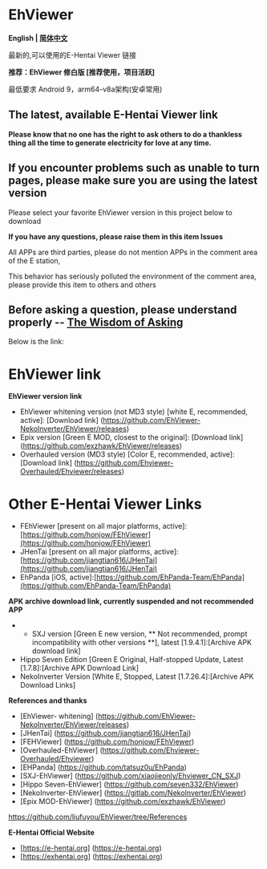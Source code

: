 # EhViewer

**English | [简体中文](https://github.com/liufuyou/EhViewer/blob/main/README-ZH.md)**

最新的,可以使用的E-Hentai Viewer 链接

**推荐：EhViewer 修白版 [推荐使用，项目活跃]**

最低要求 Android 9，arm64-v8a架构(安卓常用)


## The latest, available E-Hentai Viewer link

**Please know that no one has the right to ask others to do a thankless thing all the time to generate electricity for love at any time.**

## If you encounter problems such as unable to turn pages, please make sure you are using the latest version
Please select your favorite EhViewer version in this project below to download

**If you have any questions, please raise them in this item Issues**

All APPs are third parties, please do not mention APPs in the comment area of the E station,

This behavior has seriously polluted the environment of the comment area, please provide this item to others and others
## Before asking a question, please understand properly -- [The Wisdom of Asking](http://www.catb.org/~esr/faqs/smart-questions.html)

Below is the link:
# EhViewer link

**EhViewer version link**

- EhViewer whitening version (not MD3 style) [white E, recommended, active]: [Download link] (https://github.com/EhViewer-NekoInverter/EhViewer/releases)
- Epix version [Green E MOD, closest to the original]: [Download link] (https://github.com/exzhawk/EhViewer/releases)
- Overhauled version (MD3 style) [Color E, recommended, active]: [Download link] (https://github.com/Ehviewer-Overhauled/Ehviewer/releases)

# Other E-Hentai Viewer Links

- FEhViewer [present on all major platforms, active]:[https://github.com/honjow/FEhViewer](https://github.com/honjow/FEhViewer)
- JHenTai [present on all major platforms, active]:[https://github.com/jiangtian616/JHenTai](https://github.com/jiangtian616/JHenTai)
- EhPanda [iOS, active]:[https://github.com/EhPanda-Team/EhPanda](https://github.com/EhPanda-Team/EhPanda)

**APK archive download link, currently suspended and not recommended APP**
- - SXJ version [Green E new version, ** Not recommended, prompt incompatibility with other versions **], latest [1.9.4.1]:[Archive APK download link]
- Hippo Seven Edition [Green E Original, Half-stopped Update, Latest [1.7.8]:[Archive APK Download Link]
- NekoInverter Version [White E, Stopped, Latest [1.7.26.4]:[Archive APK Download Links]

**References and thanks**
- [EhViewer- whitening] (https://github.com/EhViewer-NekoInverter/EhViewer/releases)
- [JHenTai] (https://github.com/jiangtian616/JHenTai)
- [FEHViewer] (https://github.com/honjow/FEhViewer) 
- [Overhauled-EhViewer] (https://github.com/Ehviewer-Overhauled/Ehviewer)
- [EHPanda] (https://github.com/tatsuz0u/EhPanda)
- [SXJ-EhViewer] (https://github.com/xiaojieonly/Ehviewer_CN_SXJ)
- [Hippo Seven-EhViewer] (https://github.com/seven332/EhViewer)
- [NekoInverter-EhViewer] (https://gitlab.com/NekoInverter/EhViewer) 
- [Epix MOD-EhViewer] (https://github.com/exzhawk/EhViewer)

https://github.com/liufuyou/EhViewer/tree/References

**E-Hentai Official Website**

- [https://e-hentai.org] (https://e-hentai.org)
- [https://exhentai.org] (https://exhentai.org)

